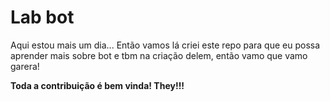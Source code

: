 # Lab bot

<p>Aqui estou mais um dia... Então vamos lá criei este repo para que eu possa aprender mais sobre bot e tbm na criação delem, então vamo que vamo garera!</p>

<b>Toda a contribuição é bem vinda! They!!!</b>
